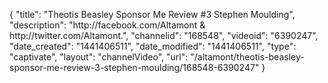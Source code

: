 {
    "title": "Theotis Beasley Sponsor Me Review #3 Stephen Moulding",
    "description": "http:\/\/facebook.com\/Altamont & http:\/\/twitter.com\/Altamont.",
    "channelid": "168548",
    "videoid": "6390247",
    "date_created": "1441406511",
    "date_modified": "1441406511",
    "type": "captivate",
    "layout": "channelVideo",
    "url": "\/altamont\/theotis-beasley-sponsor-me-review-3-stephen-moulding\/168548-6390247"
}